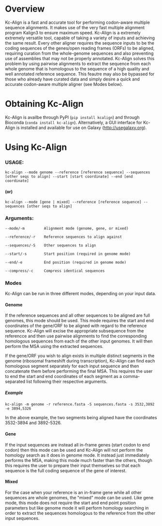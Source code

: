 # Overview

Kc-Align is a fast and accurate tool for performing codon-aware multiple sequence alignments. It makes use of the very fast multiple alignment program Kalign3 to ensure maximum speed. Kc-Align is a extremely extremely versatile tool, capable of taking a variety of inputs and achieving the same result. Every other aligner requires the sequence inputs to be the coding sequences of the genes/open reading frames (ORFs) to be aligned, requiring curation from the whole-genome sequences and also preventing use of assemblies that may not be properly annotated. Kc-Align solves this problem by using pairwise alignments to extract the sequence from each whole genome that is homologous to the sequence of a high quality and well annotated reference sequence. This feautre may also be bypassed for those who already have curated data and simply desire a quick and accurate codon-aware multiple aligner (see Modes below).


# Obtaining Kc-Align

Kc-Align is availbe through PyPI (`pip install kcalign`) and through Bioconda (`conda install kc-align`). Alternatively, a GUI interface for Kc-Align is installed and available for use on Galaxy (http://usegalaxy.org).

# Using Kc-Align

### USAGE:

`kc-align --mode genome --reference [reference sequence] --sequences [other seqs to align] --start [start coordinate] --end [end coordinate]`

#### (or)

`kc-align --mode [gene | mixed] --reference [reference sequence] --sequences [other seqs to align]`

### Arguments:

```
--mode/-m         Alignment mode (genome, gene, or mixed)

--reference/-r    Reference sequences to align against

--sequences/-S    Other sequences to align

--start/-s        Start position (required in genome mode)

--end/-e          End position (required in genome mode)

--compress/-c     Compress identical sequences
```

### Modes

Kc-Align can be run in three different modes, depending on your input data.

#### Genome

If the reference sequences and all other sequences to be aligned are full genomes, this mode should be used. This mode requires the start and end coordinates of the gene/ORF to be aligned with regard to the reference sequence. Kc-Align will excise the appropriate subsequence from the referencce and then use pairwise alignments to find the corresponding homologous sequences from each of the other input genomes. It will then perform the MSA using the extracted sequences.

If the gene/ORF you wish to align exists in multiple distinct segments in the genome (ribosomal frameshift during transcription), Kc-Align can find each homologous segment separately for each input sequence and then concatenate them before performing the final MSA. This requires the user to end the start and end coordinates of each segment as a comma-separated list following their respective arguments.

##### Example

`kc-align -m genome -r reference.fasta -S sequences.fasta -s 3532,3892 -e 3894,5326`

In the above example, the two segments being aligned have the coordinates 3532-3894 and 3892-5326.

#### Gene

If the input sequences are instead all in-frame genes (start codon to end codon) then this mode can be used and Kc-Align will not perform the homology search as it does in genome mode. It instead just immediately performs the MSA, making this mode much faster than the others, though this requires the user to prepare their input themselves so that each sequence is the full coding sequence of the gene of interest.

#### Mixed

For the case when your reference is an in-frame gene while all other sequences are whole genomes, the "mixed" mode can be used. Like gene mode, this mode does not require the start and end point position parameters but like genome mode it will perform homology searching in order to extract the sequences homologous to the reference from the other input sequences.

